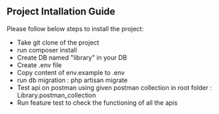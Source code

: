 ## Project Intallation Guide

Please follow below steps to install the project:

- Take git clone of the project
- run composer install
- Create DB named "library" in your DB
- Create .env file
- Copy content of env.example to .env
- run db migration : php artisan migrate
- Test api on postman using given postman collection in root folder : Library.postman_collection
- Run feature test to check the functioning of all the apis
